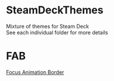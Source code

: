 # SteamDeckThemes  
Mixture of themes for Steam Deck  
See each individual folder for more details  

# FAB
[Focus Animation Border ](https://github.com/JesusLuvsYooh/SteamDeckThemes/blob/main/Focus%20Animation%20Border/README.md)
